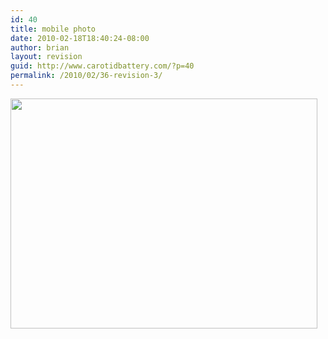```yaml
---
id: 40
title: mobile photo
date: 2010-02-18T18:40:24-08:00
author: brian
layout: revision
guid: http://www.carotidbattery.com/?p=40
permalink: /2010/02/36-revision-3/
---
```

[<img class="alignnone size-large wp-image-37" title="Sleeve" src="https://i1.wp.com/www.carotidbattery.com/wp-content/uploads/2010/02/IMAG0904-1024x768.jpg?resize=491%2C368" alt="" width="491" height="368" srcset="https://i0.wp.com/carotidbattery.com/wp-content/uploads/2010/02/IMAG0904.jpg?resize=1024%2C768 1024w, https://i0.wp.com/carotidbattery.com/wp-content/uploads/2010/02/IMAG0904.jpg?resize=300%2C225 300w, https://i0.wp.com/carotidbattery.com/wp-content/uploads/2010/02/IMAG0904.jpg?w=2048 2048w, https://i0.wp.com/carotidbattery.com/wp-content/uploads/2010/02/IMAG0904.jpg?w=1280 1280w, https://i0.wp.com/carotidbattery.com/wp-content/uploads/2010/02/IMAG0904.jpg?w=1920 1920w" sizes="(max-width: 491px) 100vw, 491px" data-recalc-dims="1" />](https://i0.wp.com/www.carotidbattery.com/wp-content/uploads/2010/02/IMAG0904.jpg)